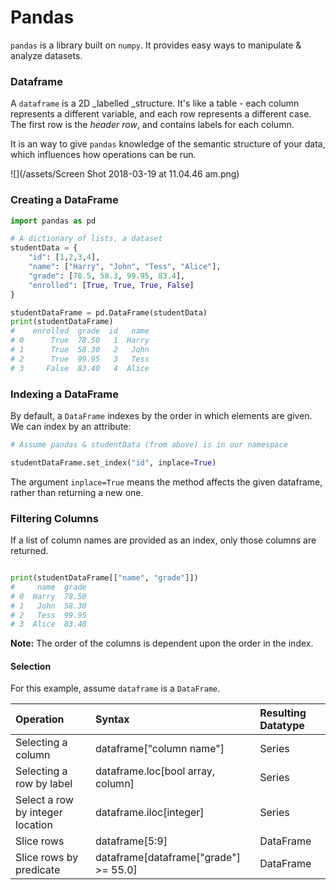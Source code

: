 # 

# Pandas

`pandas` is a library built on `numpy`. It provides easy ways to manipulate & analyze datasets.

### Dataframe

A `dataframe` is a 2D _labelled _structure. It's like a table - each column represents a different variable, and each row represents a different case. The first row is the _header row_, and contains labels for each column.

It is an way to give `pandas` knowledge of the semantic structure of your data, which influences how operations can be run.

![](/assets/Screen Shot 2018-03-19 at 11.04.46 am.png)

### Creating a DataFrame

```py
import pandas as pd

# A dictionary of lists, a dataset
studentData = {
    "id": [1,2,3,4],
    "name": ["Harry", "John", "Tess", "Alice"],
    "grade": [78.5, 58.3, 99.95, 83.4],
    "enrolled": [True, True, True, False] 
}

studentDataFrame = pd.DataFrame(studentData)
print(studentDataFrame)
#    enrolled  grade  id   name
# 0      True  78.50   1  Harry
# 1      True  58.30   2   John
# 2      True  99.95   3   Tess
# 3     False  83.40   4  Alice
```

### Indexing a DataFrame

By default, a `DataFrame` indexes by the order in which elements are given. We can index by an attribute:

```py
# Assume pandas & studentData (from above) is in our namespace

studentDataFrame.set_index("id", inplace=True)
```

The argument `inplace=True` means the method affects the given dataframe, rather than returning a new one.

### Filtering Columns

If a list of column names are provided as an index, only those columns are returned.

```py

print(studentDataFrame[["name", "grade"]])
#     name  grade
# 0  Harry  78.50
# 1   John  58.30
# 2   Tess  99.95
# 3  Alice  83.40
```

**Note:** The order of the columns is dependent upon the order in the index.

#### Selection

For this example, assume `dataframe` is a `DataFrame`.

| Operation | Syntax | Resulting Datatype |
| :--- | :--- | :--- |
| Selecting a column | dataframe\["column name"\] | Series |
| Selecting a row by label | dataframe.loc\[bool array, column\] | Series |
| Select a row by integer location | dataframe.iloc\[integer\] | Series |
| Slice rows | dataframe\[5:9\] | DataFrame |
| Slice rows by predicate | dataframe\[dataframe\["grade"\] &gt;= 55.0\] | DataFrame |



